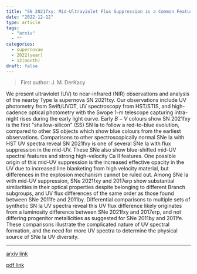 ```yaml
---
title: "SN 2021fxy: Mid-Ultraviolet Flux Suppression is a Common Feature of Type Ia Supernovae"
date: "2022-12-12"
type: article
tags:
  - "arxiv"
  - ""
categories:
  - supernovae
  - 2022(year)
  - 12(month)
draft: false
---
```


> First author: J. M. DerKacy

 We present ultraviolet (UV) to near-infrared (NIR) observations and analysis
of the nearby Type Ia supernova SN 2021fxy. Our observations include UV
photometry from Swift/UVOT, UV spectroscopy from HST/STIS, and high-cadence
optical photometry with the Swope 1-m telescope capturing intra-night rises
during the early light curve. Early $B-V$ colours show SN 2021fxy is the first
"shallow-silicon" (SS) SN Ia to follow a red-to-blue evolution, compared to
other SS objects which show blue colours from the earliest observations.
Comparisons to other spectroscopically normal SNe Ia with HST UV spectra reveal
SN 2021fxy is one of several SNe Ia with flux suppression in the mid-UV. These
SNe also show blue-shifted mid-UV spectral features and strong high-velocity Ca
II features. One possible origin of this mid-UV suppression is the increased
effective opacity in the UV due to increased line blanketing from high velocity
material, but differences in the explosion mechanism cannot be ruled out. Among
SNe Ia with mid-UV suppression, SNe 2021fxy and 2017erp show substantial
similarities in their optical properties despite belonging to different Branch
subgroups, and UV flux differences of the same order as those found between SNe
2011fe and 2011by. Differential comparisons to multiple sets of synthetic SN Ia
UV spectra reveal this UV flux difference likely originates from a luminosity
difference between SNe 2021fxy and 2017erp, and not differing progenitor
metallicities as suggested for SNe 2011by and 2011fe. These comparisons
illustrate the complicated nature of UV spectral formation, and the need for
more UV spectra to determine the physical source of SNe Ia UV diversity.

---
[arxiv link](http://arxiv.org/abs/2212.06195v1)

[pdf link](http://arxiv.org/pdf/2212.06195v1)